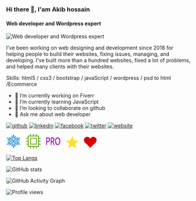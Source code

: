 ### Hi there 👋, I'am Akib hossain
#### Web developer and Wordpress expert
![Web developer and Wordpress expert]( https://scontent.fcgp7-1.fna.fbcdn.net/v/t39.30808-6/282216009_154085727160194_8505638267372734390_n.png?_nc_cat=111&ccb=1-7&_nc_sid=e3f864&_nc_eui2=AeGgXnOniRA_infw8lSr09Ub5pSjEiybKPfmlKMSLJso9w5A-rr_FFeblaA-xbbg_V2gD71fYZj0QVU5r4BN3qFH&_nc_ohc=gNP5cbakddcAX8iYUvc&_nc_ht=scontent.fcgp7-1.fna&oh=00_AT8hNkjigVAkF5hpCLdUIm-xQhy4kGDgD_6mMRNeW6cE_w&oe=6293ED50)

I’ve been working on web designing and development since 2018 for helping people to build their websites, fixing issues, managing, and developing. I’ve built more than a hundred websites, fixed a lot of problems, and helped many clients with their websites.


Skills: html5 / css3 / bootstrap / javaScript / wordpress / psd to html /Ecommerce 

- 🔭 I’m currently working on Fiverr 
- 🌱 I’m currently learning JavaScript 
- 👯 I’m looking to collaborate on github 
- 💬 Ask me about web developer 


[<img src='https://cdn.jsdelivr.net/npm/simple-icons@3.0.1/icons/github.svg' alt='github' height='40'>](https://github.com/https://github.com/Akib5/Akib5)  [<img src='https://cdn.jsdelivr.net/npm/simple-icons@3.0.1/icons/linkedin.svg' alt='linkedin' height='40'>](https://www.linkedin.com/in/https://www.linkedin.com/in/m-r-akib-760130216//)  [<img src='https://cdn.jsdelivr.net/npm/simple-icons@3.0.1/icons/facebook.svg' alt='facebook' height='40'>](https://www.facebook.com/https://www.facebook.com/md.akib.470)  [<img src='https://cdn.jsdelivr.net/npm/simple-icons@3.0.1/icons/twitter.svg' alt='twitter' height='40'>](https://twitter.com/https://twitter.com/MRAkib07541169)  [<img src='https://cdn.jsdelivr.net/npm/simple-icons@3.0.1/icons/icloud.svg' alt='website' height='40'>](mr-akib.xyz)  

<a href='https://archiveprogram.github.com/'><img src='https://raw.githubusercontent.com/acervenky/animated-github-badges/master/assets/acbadge.gif' width='40' height='40'></a> <a href='https://docs.github.com/en/developers'><img src='https://raw.githubusercontent.com/acervenky/animated-github-badges/master/assets/devbadge.gif' width='40' height='40'></a> <a href='https://github.com/pricing'><img src='https://raw.githubusercontent.com/acervenky/animated-github-badges/master/assets/pro.gif' width='40' height='40'></a> <a href='https://stars.github.com/'><img src='https://raw.githubusercontent.com/acervenky/animated-github-badges/master/assets/starbadge.gif' width='35' height='35'></a> <a href='https://docs.github.com/en/github/supporting-the-open-source-community-with-github-sponsors'><img src='https://raw.githubusercontent.com/acervenky/animated-github-badges/master/assets/sponsorbadge.gif' width='35' height='35'></a> 

[![Top Langs](https://github-readme-stats.vercel.app/api/top-langs/?username=https://github.com/Akib5/Akib5)](https://github.com/anuraghazra/github-readme-stats)

![GitHub stats](https://github-readme-stats.vercel.app/api?username=https://github.com/Akib5/Akib5&show_icons=true&count_private=true)  

![GitHub Activity Graph](https://activity-graph.herokuapp.com/graph?username=https://github.com/Akib5/Akib5)  

![Profile views](https://gpvc.arturio.dev/https://github.com/Akib5/Akib5)  
